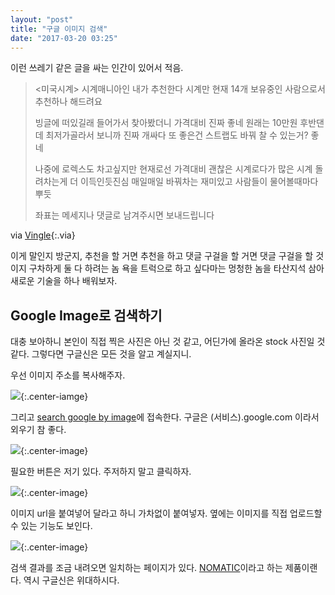 ```yaml
---
layout: "post"
title: "구글 이미지 검색"
date: "2017-03-20 03:25"
---
```


이런 쓰레기 같은 글을 싸는 인간이 있어서 적음.

> <미국시계> 시계매니아인 내가 추천한다
> 시계만 현재 14개 보유중인 사람으로서
> 추천하나 해드려요
>
> 빙글에 떠있길래 들어가서 찾아봤더니 가격대비 진짜 좋네
> 원래는 10만원 후반댄데 최저가골라서 보니까 진짜 개싸다
> 또 좋은건 스트랩도 바꿔 찰 수 있는거? 좋네
>
> 나중에 로렉스도 차고싶지만 현재로선 가격대비 괜찮은 시계로다가
> 많은 시계 돌려차는게 더 이득인듯진심
> 매일매일 바꿔차는 재미있고 사람들이 물어볼때마다 뿌듯
>
> 좌표는 메세지나 댓글로 남겨주시면 보내드립니다

via [Vingle](https://www.vingle.net/posts/2026724){:.via}

이게 말인지 방군지, 추천을 할 거면 추천을 하고 댓글 구걸을 할 거면 댓글 구걸을 할 것이지 구차하게 둘 다 하려는 놈 욕을 트럭으로 하고 싶다마는 멍청한 놈을 타산지석 삼아 새로운 기술을 하나 배워보자.

## Google Image로 검색하기

대충 보아하니 본인이 직접 찍은 사진은 아닌 것 같고, 어딘가에 올라온 stock 사진일 것 같다. 그렇다면 구글신은 모든 것을 알고 계실지니.

우선 이미지 주소를 복사해주자.

![](http://d.pr/i/JcOh+){:.center-iamge}

그리고 [search google by image](https://images.google.com)에 접속한다. 구글은 (서비스).google.com 이라서 외우기 참 좋다.

![](http://d.pr/i/QNBe+){:.center-image}

필요한 버튼은 저기 있다. 주저하지 말고 클릭하자.

![](http://d.pr/i/3i92+){:.center-image}

이미지 url을 붙여넣어 달라고 하니 가차없이 붙여넣자. 옆에는 이미지를 직접 업로드할 수 있는 기능도 보인다.

![](http://d.pr/i/3LxJ+){:.center-image}

검색 결과를 조금 내려오면 일치하는 페이지가 있다. [NOMATIC](https://www.nomatic.com/collections/all)이라고 하는 제품이랜다. 역시 구글신은 위대하시다.
